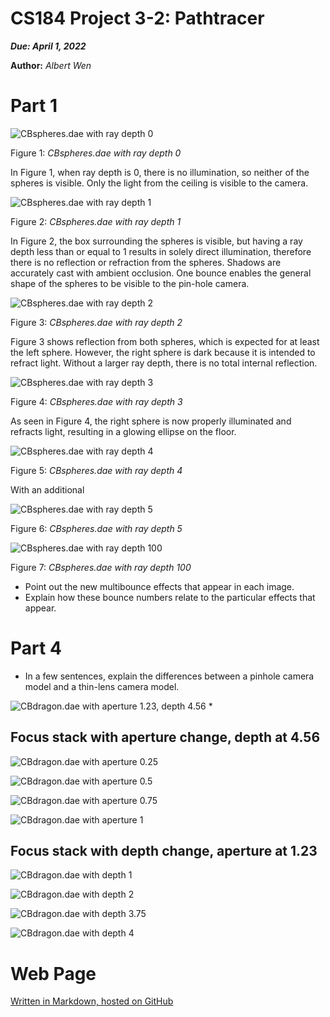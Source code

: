 CS184 Project 3-2: Pathtracer
==============

***Due: April 1, 2022***

**Author:** *Albert Wen*

# Part 1

![CBspheres.dae with ray depth 0](images/part1/CBspheres-m0.png)

Figure 1: *CBspheres.dae with ray depth 0*

In Figure 1, when ray depth is 0, there is no illumination, so neither of the spheres is visible. Only the light from the ceiling is visible to the camera.

![CBspheres.dae with ray depth 1](images/part1/CBspheres-m1.png)

Figure 2: *CBspheres.dae with ray depth 1*

In Figure 2, the box surrounding the spheres is visible, but having a ray depth less than or equal to 1 results in solely direct illumination, therefore there is no reflection or refraction from the spheres. Shadows are accurately cast with ambient occlusion. One bounce enables the general shape of the spheres to be visible to the pin-hole camera.

![CBspheres.dae with ray depth 2](images/part1/CBspheres-m2.png)

Figure 3: *CBspheres.dae with ray depth 2*

Figure 3 shows reflection from both spheres, which is expected for at least the left sphere. However, the right sphere is dark because it is intended to refract light. Without a larger ray depth, there is no total internal reflection.

![CBspheres.dae with ray depth 3](images/part1/CBspheres-m3.png)

Figure 4: *CBspheres.dae with ray depth 3*

As seen in Figure 4, the right sphere is now properly illuminated and refracts light, resulting in a glowing ellipse on the floor.

![CBspheres.dae with ray depth 4](images/part1/CBspheres-m4.png)

Figure 5: *CBspheres.dae with ray depth 4*

With an additional

![CBspheres.dae with ray depth 5](images/part1/CBspheres-m5.png)

Figure 6: *CBspheres.dae with ray depth 5*


![CBspheres.dae with ray depth 100](images/part1/CBspheres-m100.png)

Figure 7: *CBspheres.dae with ray depth 100*


* Point out the new multibounce effects that appear in each image.
* Explain how these bounce numbers relate to the particular effects that appear.

# Part 4
* In a few sentences, explain the differences between a pinhole camera model and a thin-lens camera model.

![CBdragon.dae with aperture 1.23, depth 4.56](images/part4/CBdragon/CBdragon-b1.23-d4.56.png)
*

## Focus stack with aperture change, depth at 4.56
![CBdragon.dae with aperture 0.25](images/part4/CBdragon/aperture_change/CBdragon-b0.25-d4.56.png)

![CBdragon.dae with aperture 0.5](images/part4/CBdragon/aperture_change/CBdragon-b0.5-d4.56.png)

![CBdragon.dae with aperture 0.75](images/part4/CBdragon/aperture_change/CBdragon-b0.75-d4.56.png)

![CBdragon.dae with aperture 1](images/part4/CBdragon/aperture_change/CBdragon-b1-d4.56.png)

## Focus stack with depth change, aperture at 1.23

![CBdragon.dae with depth 1](images/part4/CBdragon/depth_change/CBdragon-b1.23-d1.png)

![CBdragon.dae with depth 2](images/part4/CBdragon/depth_change/CBdragon-b1.23-d2.png)

![CBdragon.dae with depth 3.75](images/part4/CBdragon/depth_change/CBdragon-b1.23-d3.75.png)

![CBdragon.dae with depth 4](images/part4/CBdragon/depth_change/CBdragon-b1.23-d4.png)




# Web Page
[Written in Markdown, hosted on GitHub](https://github.com/cal-cs184-student/sp22-project-webpages-AlbertScribblenaut/edit/master/proj3-2/index.md)

